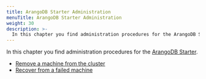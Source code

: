 ```yaml
---
title: ArangoDB Starter Administration
menuTitle: ArangoDB Starter Administration
weight: 30
description: >-
  In this chapter you find administration procedures for the ArangoDB Starter
---
```

In this chapter you find administration procedures for the
[ArangoDB Starter](../../../components/tools/arangodb-starter/_index.md).

- [Remove a machine from the cluster](removal-procedure.md)
- [Recover from a failed machine](recovery-procedure.md)
